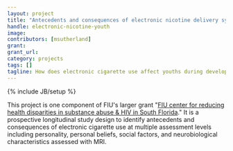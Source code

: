 ```yaml
---
layout: project
title: "Antecedents and consequences of electronic nicotine delivery systems in underrepresented youth"
handle: electronic-nicotine-youth
image:
contributors: [msutherland]
grant:
grant_url:
category: projects
tags: []
tagline: How does electronic cigarette use affect youths during development?
---
```

{% include JB/setup %}

This project is one component of FIU's larger grant "[FIU center for reducing health disparities in substance abuse & HIV in South Florida](https://taggs.hhs.gov/Detail/AwardDetail?arg_AwardNum=U54MD012393&arg_ProgOfficeCode=56)." It is a prospective longitudinal study design to identify antecedents and consequences of electronic cigarette use at multiple assessment levels including personality, personal beliefs, social factors, and neurobiological characteristics assessed with MRI.

